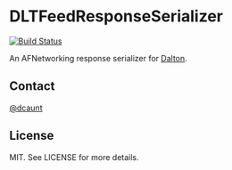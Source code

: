DLTFeedResponseSerializer
======

[![Build Status](https://img.shields.io/travis/dcaunt/DLTFeedResponseSerializer.svg)](https://travis-ci.org/dcaunt/DLTFeedResponseSerializer)

An AFNetworking response serializer for [Dalton](https://github.com/dcaunt/Dalton).

## Contact 

[@dcaunt](https://twitter.com/dcaunt)

## License

MIT. See LICENSE for more details.
